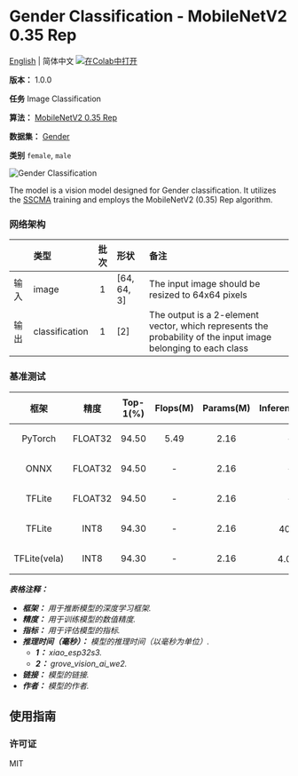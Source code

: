 # Gender Classification - MobileNetV2 0.35 Rep

[English](../en/Gender_Classification_MobileNetV2_0.35_Rep_64.md) | 简体中文 [![在Colab中打开](https://colab.research.google.com/assets/colab-badge.svg)](https://colab.research.google.com/github/seeed-studio/sscma-model-zoo/blob/main/notebooks/zh_CN/Gender_Classification_MobileNetV2_0.35_Rep_64.ipynb)

**版本：** 1.0.0

**任务** Image Classification

**算法：** [MobileNetV2 0.35 Rep](https://github.com/Seeed-Studio/ModelAssistant/blob/main/configs/classification/mobnetv2_0.35_rep_1bx16_300e_custom.py)

**数据集：** [Gender](https://universe.roboflow.com/seeed-studio-e2fso/gender-8vbxd)

**类别** `female`, `male`

![Gender Classification](https://files.seeedstudio.com/sscma/static/gender_cls.png)

The model is a vision model designed for Gender classification. It utilizes the [SSCMA](https://github.com/Seeed-Studio/ModelAssistant) training and employs the MobileNetV2 (0.35) Rep algorithm.

### 网络架构

|    | 类型             |  批次  | 形状          | 备注                                                                                                            |
|:---|:---------------|:----:|:------------|:--------------------------------------------------------------------------------------------------------------|
| 输入 | image          |  1   | [64, 64, 3] | The input image should be resized to 64x64 pixels                                                             |
| 输出 | classification |  1   | [2]         | The output is a 2-element vector, which represents the probability of the input image belonging to each class |
### 基准测试

|      框架      |   精度    |  Top-1(%)  |  Flops(M)  |  Params(M)  |   Inference(ms)   |                                                                              下载                                                                               |      作者      |
|:------------:|:-------:|:----------:|:----------:|:-----------:|:-----------------:|:-------------------------------------------------------------------------------------------------------------------------------------------------------------:|:------------:|
|   PyTorch    | FLOAT32 |   94.50    |    5.49    |    2.16     |         -         |       [链接](https://files.seeedstudio.com/sscma/model_zoo/classification/gender/mbv2_0.35_rep_gender_sha1_62336a001f0cd58d2ac8ed5a6823b9ac7374f276.pth)        | Seeed Studio |
|     ONNX     | FLOAT32 |   94.50    |     -      |    2.16     |         -         |         [链接](https://files.seeedstudio.com/sscma/model_zoo/classification/gender/mbv2_0.35_rep_gender_a9031151303fb4eaeae99262d26c0719a7bca7d7.onnx)          | Seeed Studio |
|    TFLite    | FLOAT32 |   94.50    |     -      |    2.16     |         -         |        [链接](https://files.seeedstudio.com/sscma/model_zoo/classification/gender/mbv2_0.35_rep_gender_5e6dc80bd5f3ddb429326a27f767816d998c919b.tflite)         | Seeed Studio |
|    TFLite    |  INT8   |   94.30    |     -      |    2.16     | 40<sup>(1)</sup>  |   [链接](https://files.seeedstudio.com/sscma/model_zoo/classification/gender/mbv2_0.35_rep_gender_int8_sha1_2bc5677615f8aeb41bffe21e25de6d01f91c3a41.tflite)    | Seeed Studio |
| TFLite(vela) |  INT8   |   94.30    |     -      |    2.16     | 4.0<sup>(2)</sup> | [链接](https://files.seeedstudio.com/sscma/model_zoo/classification/gender/mbv2_0.35_rep_gender_int8_sha1_2bc5677615f8aeb41bffe21e25de6d01f91c3a41_vela.tflite) | Seeed Studio |

***表格注释：***

- ***框架：** 用于推断模型的深度学习框架.*
- ***精度：** 用于训练模型的数值精度.*
- ***指标：** 用于评估模型的指标.*
- ***推理时间（毫秒）：** 模型的推理时间（以毫秒为单位）.*
  - ***1：** xiao_esp32s3.*
  - ***2：** grove_vision_ai_we2.*
- ***链接：** 模型的链接.*
- ***作者：** 模型的作者.*

## 使用指南

### 许可证

MIT

